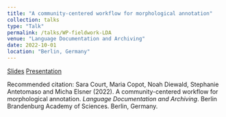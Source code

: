```yaml
---
title: "A community-centered workflow for morphological annotation"
collection: talks
type: "Talk"
permalink: /talks/WP-fieldwork-LDA
venue: "Language Documentation and Archiving"
date: 2022-10-01
location: "Berlin, Germany"
---
```

[Slides](https://copotm.github.io/files/WP-fieldwork-LDA.pdf)
[Presentation](https://www.youtube.com/watch?v=i246Qtm43Kc)

Recommended citation: Sara Court, Maria Copot, Noah Diewald, Stephanie Antetomaso and Micha Elsner (2022). A community-centered workflow for morphological annotation. <i>Language Documentation and Archiving</i>. Berlin Brandenburg Academy of Sciences. Berlin, Germany.